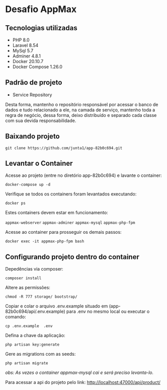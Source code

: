 # Desafio AppMax

## Tecnologias utilizadas

- PHP 8.0
- Laravel 8.54
- MySql 5.7
- Adminer 4.8.1
- Docker 20.10.7
- Docker Compose 1.26.0

## Padrão de projeto

- Service Repository

Desta forma, mantenho o repositório responsável por acessar o banco de dados e tudo relacionado a ele, na camada de serviço, mantenho toda a regra de negócio, dessa forma, deixo distribuído e separado cada classe com sua devida responsabilidade.

## Baixando projeto

`git clone https://github.com/junta1/app-82b0c694.git`

## Levantar o Container

Acesse ao projeto (entre no diretório app-82b0c694) e lavante o container: 

`docker-compose up -d`

Verifique se todos os containers foram levantados executando:

`docker ps`

Estes containers devem estar em funcionamento:

`appmax-webserver`
`appmax-adminer`
`appmax-mysql`
`appmax-php-fpm`

Acesse ao container para prosseguir os demais passos: 

`docker exec -it appmax-php-fpm bash`

## Configurando projeto dentro do container

Depedências via composer:

`composer install`

Altere as permissões:

`chmod -R 777 storage/ bootstrap/`

Copiar e colar o arquivo .env.example 
situado em (app-82b0c694/api/.env.example) para .env no mesmo local ou executar o comando:

`cp .env.example  .env`

Defina a chave da aplicação:

`php artisan key:generate`

Gere as migrations com as seeds:

`php artisan migrate`

_obs: As vezes o container appmax-mysql cai e será preciso levanta-lo._

Para acessar a api do projeto pelo link: <http://localhost:47000/api/product/>
